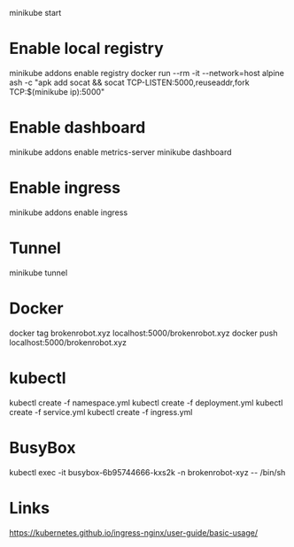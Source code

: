 minikube start

# Enable local registry

minikube addons enable registry
docker run --rm -it --network=host alpine ash -c "apk add socat && socat TCP-LISTEN:5000,reuseaddr,fork TCP:$(minikube ip):5000"

# Enable dashboard

minikube addons enable metrics-server
minikube dashboard

# Enable ingress

minikube addons enable ingress

# Tunnel

minikube tunnel

# Docker

docker tag brokenrobot.xyz localhost:5000/brokenrobot.xyz
docker push localhost:5000/brokenrobot.xyz

# kubectl

kubectl create -f namespace.yml
kubectl create -f deployment.yml
kubectl create -f service.yml
kubectl create -f ingress.yml

# BusyBox

kubectl exec -it busybox-6b95744666-kxs2k -n brokenrobot-xyz -- /bin/sh

# Links

https://kubernetes.github.io/ingress-nginx/user-guide/basic-usage/
